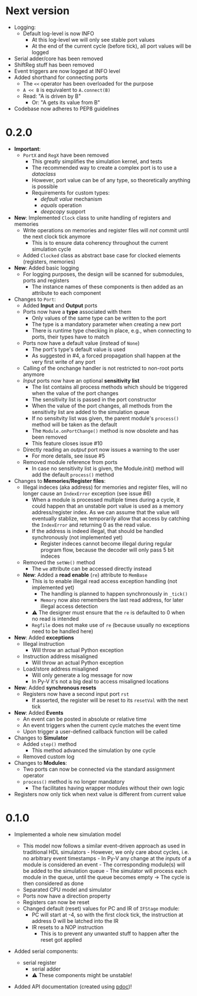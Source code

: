 # Next version

- Logging:
  - Default log-level is now INFO
    - At this log-level we will only see stable port values
    - At the end of the current cycle (before tick), all port values will be logged
- Serial adder/core has been removed
- ShiftReg stuff has been removed
- Event triggers are now logged at INFO level
- Added shorthand for connecting ports
  - The `<<` operator has been overloaded for the purpose
  - `A << B` is equivalent to `A.connect(B)`
  - Read: "A is driven by B"
    - Or: "A gets its value from B"
- Codebase now adheres to PEP8 guidelines

# 0.2.0

- **Important**:
  - `PortX` and `RegX` have been removed
    - This greatly simplifies the simulation kernel, and tests
    - The recommended way to create a complex port is to use a _dataclass_
    - However, port value can be of any type, so theoretically anything is possible
    - Requirements for custom types:
      - *default value* mechanism
      - *equals* operation
      - *deepcopy* support
- **New**: Implemented `Clock` class to unite handling of registers and memories
  - Write operations on memories and register files will _not_ commit until the next clock tick
    anymore
    - This is to ensure data coherency throughout the current simulation cycle
  - Added `Clocked` class as abstract base case for clocked elements (registers, memories)
- **New**: Added basic logging
  - For logging purposes, the design will be scanned for submodules, ports and registers
    - The instance names of these components is then added as an attribute to each component
- Changes to `Port`:
  - Added **Input** and **Output** ports
  - Ports now have a **type** associated with them
    - Only values of the same type can be written to the port
    - The type is a mandatory parameter when creating a new port
    - There is runtime type checking in place, e.g., when connecting to ports, their types have to match
  - Ports now have a default value (instead of `None`)
    - The port's type's default value is used
    - As suggested in #4, a forced propagation shall happen at the very first write of any port
  - Calling of the onchange handler is not restricted to non-root ports anymore
  - _Input_ ports now have an optional **sensitivity list**
    - The list contains all process methods which should be triggered when the value of the port changes
    - The sensitivity list is passed in the port constructor
    - When the value of the port changes, all methods from the sensitivity list are added to the simulation queue
    - If no sensitvity list was given, the parent module's `process()` method will be taken as the default
    - The `Module.onPortChange()` method is now obsolete and has been removed
    - This feature closes issue #10
  - Directly reading an _output_ port now issues a warning to the user
    - For more details, see issue #5
  - Removed module reference from ports
    - In case no sensitivity list is given, the Module.init() method will add the default `process()` method
- Changes to **Memories/Register files**:
  - Illegal indeces (aka address) for memories and register files, will no longer cause an `IndexError` exception (see issue #6)
    - When a module is processed multiple times during a cycle, it could happen that an unstable port
      value is used as a memory address/register index. As we can assume that the value will eventually stablize, we temporarily allow that access by catching the `IndexError` and returning 0 as the read value.
    - If the address is indeed illegal, that should be handled synchronously (not implemented yet)
      - Register indeces cannot become illegal during regular program flow, because the decoder will only pass 5 bit indeces
  - Removed the `setWe()` method
    - The `we` attribute can be accessed directly instead
  - **New**: Added a **read enable** (`re`) attribute to `MemBase`
    - This is to enable illegal read access exception handling (not implemented yet)
      - The handling is planned to happen synchronously in `_tick()`
      - `Memory` now also remembers the last read address, for later illegal access detection
    - ⚠️ The designer must ensure that the `re` is defaulted to 0 when no read is intended
    - `Regfile` does not make use of `re` (because usually no exceptions need to be handled here)
- **New**: Added **exceptions**
  - Illegal instruction
    - Will throw an actual Python exception
  - Instruction address misaligned
    - Will throw an actual Python exception
  - Load/store address misaligned
    - Will only generate a log message for now
    - In Py-V it's not a big deal to access misaligned locations
- **New**: Added **synchronous resets**
  - Registers now have a second input port `rst`
    - If asserted, the register will be reset to its `resetVal` with the next tick
- **New**: Added **Events**
  - An event can be posted in absolute or relative time
  - An event triggers when the current cycle matches the event time
  - Upon trigger a user-defined callback function will be called
- Changes to **Simulator**
  - Added `step()` method
    - This method advanced the simulation by one cycle
  - Removed custom log
- Changes to **Modules**:
  - Two ports can now be connected via the standard assignment operator
  - `process()` method is no longer mandatory
    - The facilitates having wrapper modules without their own logic
- Registers now only tick when next value is different from current value

# 0.1.0

- Implemented a whole new simulation model

  - This model now follows a similar event-driven
    approach as used in traditional HDL simulators - However, we only care about cycles, i.e. no arbitrary event timestamps - In Py-V any change at the _inputs_ of a module is considered an event - The corresponding module(s) will be added to the simulation queue - The simulator will process each module in the queue, until the queue becomes empty -> The cycle is then considered as done
  - Separated CPU model and simulator
  - Ports now have a direction property
  - Registers can now be reset
  - Changed default (reset) values for PC and IR of `IFStage` module:
    - PC will start at -4, so with the first clock tick, the instruction at address 0 will be latched into the IR
    - IR resets to a NOP instruction
      - This is to prevent any unwanted stuff to happen after the reset got applied

- Added serial components:

  - serial register
    - serial adder
    - ⚠️ These components might be unstable!

- Added API documentation (created using [pdoc](https://pdoc.dev))!
